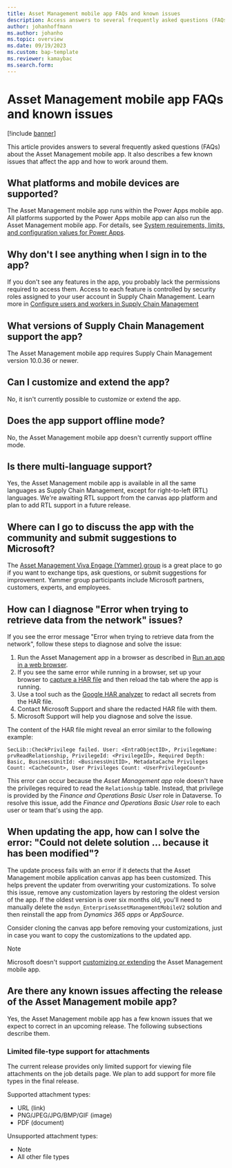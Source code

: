 ```yaml
---
title: Asset Management mobile app FAQs and known issues
description: Access answers to several frequently asked questions (FAQs) about the Asset Management mobile app, including questions about supported platforms and devices.
author: johanhoffmann
ms.author: johanho
ms.topic: overview
ms.date: 09/19/2023
ms.custom: bap-template
ms.reviewer: kamaybac
ms.search.form:
---
```


# Asset Management mobile app FAQs and known issues

[!include [banner](../../includes/banner.md)]

This article provides answers to several frequently asked questions (FAQs) about the Asset Management mobile app. It also describes a few known issues that affect the app and how to work around them.

## What platforms and mobile devices are supported?

The Asset Management mobile app runs within the Power Apps mobile app. All platforms supported by the Power Apps mobile app can also run the Asset Management mobile app. For details, see [System requirements, limits, and configuration values for Power Apps](/power-apps/limits-and-config).

## Why don't I see anything when I sign in to the app?

If you don't see any features in the app, you probably lack the permissions required to access them. Access to each feature is controlled by security roles assigned to your user account in Supply Chain Management. Learn more in [Configure users and workers in Supply Chain Management](onboard-app.md#roles-workers)

## What versions of Supply Chain Management support the app?

The Asset Management mobile app requires Supply Chain Management version 10.0.36 or newer.

## <a name="customize"></a>Can I customize and extend the app?

No, it isn't currently possible to customize or extend the app.

## Does the app support offline mode?

No, the Asset Management mobile app doesn't currently support offline mode.

## Is there multi-language support?

Yes, the Asset Management mobile app is available in all the same languages as Supply Chain Management, except for right-to-left (RTL) languages. We're awaiting RTL support from the canvas app platform and plan to add RTL support in a future release.

## Where can I go to discuss the app with the community and submit suggestions to Microsoft?

The [Asset Management Viva Engage (Yammer) group](https://www.yammer.com/dynamicsaxfeedbackprograms/#/threads/inGroup?type=in_group&feedId=17556554&view=all) is a great place to go if you want to exchange tips, ask questions, or submit suggestions for improvement. Yammer group participants include Microsoft partners, customers, experts, and employees.

## How can I diagnose "Error when trying to retrieve data from the network" issues?

If you see the error message "Error when trying to retrieve data from the network", follow these steps to diagnose and solve the issue:

1. Run the Asset Management app in a browser as described in [Run an app in a web browser](/power-apps/user/run-app-browser).
1. If you see the same error while running in a browser, set up your browser to [capture a HAR file](/microsoft-edge/devtools-guide-chromium/network/reference#save-all-network-requests-to-a-har-file) and then reload the tab where the app is running.
1. Use a tool such as the [Google HAR analyzer](https://toolbox.googleapps.com/apps/har_analyzer/) to redact all secrets from the HAR file.
1. Contact Microsoft Support and share the redacted HAR file with them.
1. Microsoft Support will help you diagnose and solve the issue.

The content of the HAR file might reveal an error similar to the following example:

```text
SecLib::CheckPrivilege failed. User: <EntraObjectID>, PrivilegeName: prvReadRelationship, PrivilegeId: <PrivilegeID>, Required Depth: Basic, BusinessUnitId: <BusinessUnitID>, MetadataCache Privileges Count: <CacheCount>, User Privileges Count: <UserPrivilegeCount>
```

This error can occur because the *Asset Management app* role doesn't have the privileges required to read the `Relationship` table. Instead, that privilege is provided by the *Finance and Operations Basic User* role in Dataverse. To resolve this issue, add the *Finance and Operations Basic User* role to each user or team that's using the app.

## When updating the app, how can I solve the error: "Could not delete solution ... because it has been modified"?

The update process fails with an error if it detects that the Asset Management mobile application canvas app has been customized. This helps prevent the updater from overwriting your customizations. To solve this issue, remove any customization layers by restoring the oldest version of the app. If the oldest version is over six months old, you'll need to manually delete the `msdyn_EnterpriseAssetManagementMobileV2` solution and then reinstall the app from *Dynamics 365 apps* or *AppSource*.

Consider cloning the canvas app before removing your customizations, just in case you want to copy the customizations to the updated app.

> [!NOTE]
> Microsoft doesn't support [customizing or extending](#customize) the Asset Management mobile app.

## Are there any known issues affecting the release of the Asset Management mobile app?

Yes, the Asset Management mobile app has a few known issues that we expect to correct in an upcoming release. The following subsections describe them.

### Limited file-type support for attachments

The current release provides only limited support for viewing file attachments on the job details page. We plan to add support for more file types in the final release.

Supported attachment types:

- URL (link)
- PNG/JPEG/JPG/BMP/GIF (image)
- PDF (document)

Unsupported attachment types:

- Note
- All other file types
